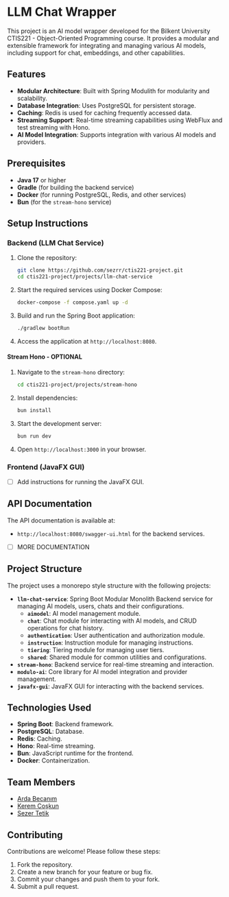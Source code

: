 # LLM Chat Wrapper

This project is an AI model wrapper developed for the Bilkent University CTIS221 - Object-Oriented Programming course. It provides a modular and extensible framework for integrating and managing various AI models, including support for chat, embeddings, and other capabilities.

## Features

-   **Modular Architecture**: Built with Spring Modulith for modularity and scalability.
-   **Database Integration**: Uses PostgreSQL for persistent storage.
-   **Caching**: Redis is used for caching frequently accessed data.
-   **Streaming Support**: Real-time streaming capabilities using WebFlux and test streaming with Hono.
-   **AI Model Integration**: Supports integration with various AI models and providers.

## Prerequisites

-   **Java 17** or higher
-   **Gradle** (for building the backend service)
-   **Docker** (for running PostgreSQL, Redis, and other services)
-   **Bun** (for the `stream-hono` service)

## Setup Instructions

### Backend (LLM Chat Service)

1. Clone the repository:

    ```sh
    git clone https://github.com/sezrr/ctis221-project.git
    cd ctis221-project/projects/llm-chat-service
    ```

2. Start the required services using Docker Compose:

    ```sh
    docker-compose -f compose.yaml up -d
    ```

3. Build and run the Spring Boot application:

    ```sh
    ./gradlew bootRun
    ```

4. Access the application at `http://localhost:8080`.

#### Stream Hono - OPTIONAL

1. Navigate to the `stream-hono` directory:

    ```sh
    cd ctis221-project/projects/stream-hono
    ```

2. Install dependencies:

    ```sh
    bun install
    ```

3. Start the development server:

    ```sh
    bun run dev
    ```

4. Open `http://localhost:3000` in your browser.

### Frontend (JavaFX GUI)

-   [ ] Add instructions for running the JavaFX GUI.

## API Documentation

The API documentation is available at:

-   `http://localhost:8080/swagger-ui.html` for the backend services.

-   [ ] MORE DOCUMENTATION

## Project Structure

The project uses a monorepo style structure with the following projects:

-   **`llm-chat-service`**: Spring Boot Modular Monolith Backend service for managing AI models, users, chats and their configurations.
    -   **`aimodel`**: AI model management module.
    -   **`chat`**: Chat module for interacting with AI models, and CRUD operations for chat history.
    -   **`authentication`**: User authentication and authorization module.
    -   **`instruction`**: Instruction module for managing instructions.
    -   **`tiering`**: Tiering module for managing user tiers.
    -   **`shared`**: Shared module for common utilities and configurations.
-   **`stream-hono`**: Backend service for real-time streaming and interaction.
-   **`modulo-ai`**: Core library for AI model integration and provider management.
-   **`javafx-gui`**: JavaFX GUI for interacting with the backend services.

## Technologies Used

-   **Spring Boot**: Backend framework.
-   **PostgreSQL**: Database.
-   **Redis**: Caching.
-   **Hono**: Real-time streaming.
-   **Bun**: JavaScript runtime for the frontend.
-   **Docker**: Containerization.

## Team Members

-   [Arda Becanım](https://github.com/ArdaBejo)
-   [Kerem Coşkun](https://github.com/Keremc9)
-   [Sezer Tetik](https://github.com/sezRR)

## Contributing

Contributions are welcome! Please follow these steps:

1. Fork the repository.
2. Create a new branch for your feature or bug fix.
3. Commit your changes and push them to your fork.
4. Submit a pull request.
